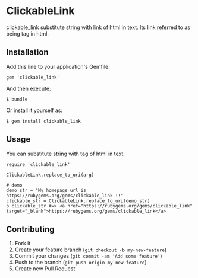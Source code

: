 # ClickableLink

clickable_link substitute string with link of html in text. Its link referred to as being <a> tag in html.

## Installation

Add this line to your application's Gemfile:

    gem 'clickable_link'

And then execute:

    $ bundle

Or install it yourself as:

    $ gem install clickable_link

## Usage

You can substitute string with <a> tag of html in text.

    require 'clickable_link'
    
    ClickableLink.replace_to_uri(arg) 

    # demo 
    demo_str = "My homepage url is https://rubygems.org/gems/clickable_link !!"
    clickable_str = ClickableLink.replace_to_uri(demo_str) 
    p clickable_str #=> <a href="https://rubygems.org/gems/clickable_link" target="_blank">https://rubygems.org/gems/clickable_link</a> 

## Contributing

1. Fork it
2. Create your feature branch (`git checkout -b my-new-feature`)
3. Commit your changes (`git commit -am 'Add some feature'`)
4. Push to the branch (`git push origin my-new-feature`)
5. Create new Pull Request

